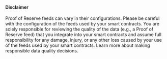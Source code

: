 #### Disclaimer

Proof of Reserve feeds can vary in their configurations. Please be careful with the configuration of the feeds used by your smart contracts. You are solely responsible for reviewing the quality of the data (e.g., a Proof of Reserve feed) that you integrate into your smart contracts and assume full responsibility for any damage, injury, or any other loss caused by your use of the feeds used by your smart contracts. Learn more about making responsible data quality decisions.
